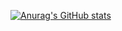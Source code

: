 [![Anurag's GitHub stats](https://github-readme-stats.vercel.app/api?username=ninginx)](https://github.com/anuraghazra/github-readme-stats)
